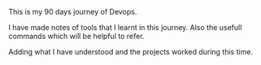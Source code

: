 This is my 90 days journey of Devops.

I have made notes of tools that I learnt in this journey. Also the usefull commands which will be helpful to refer.

Adding what I have understood and the projects worked during this time.
